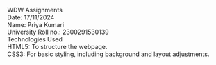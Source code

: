 WDW Assignments<br>
Date: 17/11/2024<br>
Name: Priya Kumari<br>
University Roll no.: 2300291530139<br>
Technologies Used<br>
  HTML5: To structure the webpage.<br>
  CSS3: For basic styling, including background and layout adjustments.
